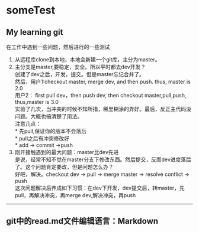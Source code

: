# someTest

## My learning  git
在工作中遇到一些问题，然后进行的一些测试  
1. 从远程库clone到本地，本地会新建一个git库，主分为master。   
2. 主分支是master,要稳定，安全。所以平时都去dev开发？  
        创建了dev之后，开发，提交。但是master忘记合并了。   
        然后，用户1:checkout master, merge dev, and then  push. thus, master is 2.0    
        用户2： first pull dev，then push dev, then  checkout master,pull,push, thus,master is 3.0   
         实验了几次，当冲突的时候不知所措，稀里糊涂的弄好。最后，反正主代码没问题。大概也搞清楚了用法。    
         注意几点：  
                    * 先pull,保证你的版本不会落后    
                    * pull之后有冲突修改好      
                    * add  -> commit ->push       
3. 刚开接触遇到的最大问题：master比dev先进    
        是说，经常不知不觉在master分支下修改东西。然后提交，反而dev进度落后了。这个问题肯定要改，但是问题怎么办？     
        好吧，解决。checkout dev -> pull -> merge master -> resolve conflict -> push   
        这次问题解决后养成如下习惯：在dev下开发，dev提交后，转master，先pull，再解决冲突，再merge dev,解决冲突，再push    
 ---
 ## git中的read.md文件编辑语言：Markdown
 
        
        
        
        
           
           
        


